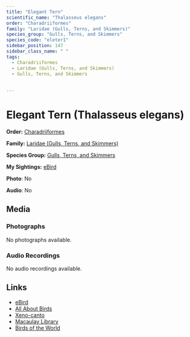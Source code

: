 ```yaml
---
title: "Elegant Tern"
scientific_name: "Thalasseus elegans"
order: "Charadriiformes"
family: "Laridae (Gulls, Terns, and Skimmers)"
species_group: "Gulls, Terns, and Skimmers"
species_code: "eleter1"
sidebar_position: 147
sidebar_class_name: " "
tags: 
  - Charadriiformes
  - Laridae (Gulls, Terns, and Skimmers)
  - Gulls, Terns, and Skimmers
  
  
---
```


# Elegant Tern (Thalasseus elegans)

**Order:** [Charadriiformes](/tags/charadriiformes)

**Family:** [Laridae (Gulls, Terns, and Skimmers)](/tags/laridae-gulls-terns-and-skimmers)

**Species Group:** [Gulls, Terns, and Skimmers](/tags/gulls-terns-and-skimmers)

**My Sightings:** [eBird](https://ebird.org/lifelist?r=world&time=life&spp=eleter1)

**Photo**: No 

**Audio**: No

## Media
### Photographs
No photographs available.

### Audio Recordings
No audio recordings available.

## Links
* [eBird](https://ebird.org/species/eleter1) 
* [All About Birds](https://www.allaboutbirds.org/guide/eleter1) 
* [Xeno-canto](https://www.xeno-canto.org/species/thalasseus-elegans) 
* [Macaulay Library](https://search.macaulaylibrary.org/catalog?taxonCode=eleter1&sort=rating_rank_desc)
* [Birds of the World](https://birdsoftheworld.org/bow/species/eleter1)
